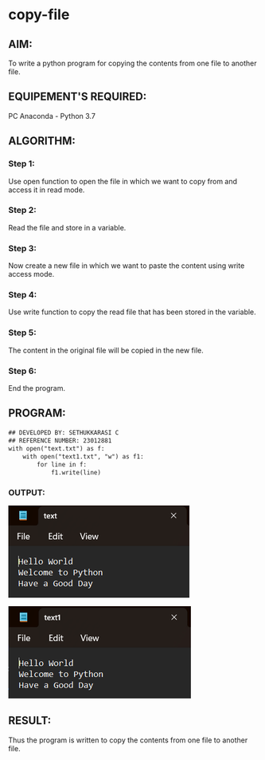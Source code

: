 # copy-file
## AIM:
To write a python program for copying the contents from one file to another file.
## EQUIPEMENT'S REQUIRED: 
PC
Anaconda - Python 3.7
## ALGORITHM: 
### Step 1:
Use open function to open the file in which we want to copy from and access it in read mode.

### Step 2: 
Read the file and store in a variable.

### Step 3: 
Now create a new file in which we want to paste the content using write access mode.

### Step 4:  
Use write function to copy the read file that has been stored in the variable.

### Step 5: 
The content in the original file will be copied in the new file.

### Step 6: 
End the program.


## PROGRAM:
```
## DEVELOPED BY: SETHUKKARASI C
## REFERENCE NUMBER: 23012881
with open("text.txt") as f:
    with open("text1.txt", "w") as f1:
        for line in f:
            f1.write(line)
```
### OUTPUT:

![output1](/1.png)

![output](/2.png)

## RESULT:
Thus the program is written to copy the contents from one file to another file.